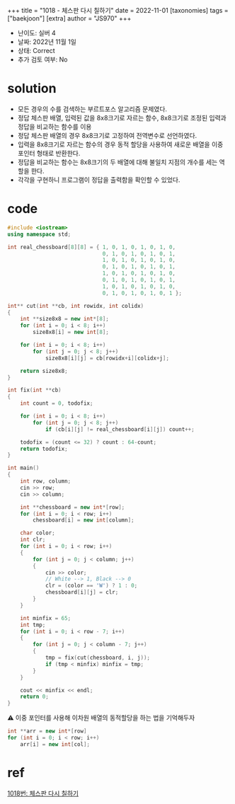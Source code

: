 +++
title = "1018 - 체스판 다시 칠하기"
date = 2022-11-01
[taxonomies]
tags = ["baekjoon"]
[extra]
author = "JS970"
+++

- 난이도: 실버 4
- 날짜: 2022년 11월 1일
- 상태: Correct
- 추가 검토 여부: No

# solution

- 모든 경우의 수를 검색하는 부르트포스 알고리즘 문제였다.
- 정답 체스판 배열, 입력된 값을 8x8크기로 자르는 함수, 8x8크기로 조정된 입력과 정답을 비교하는 함수를 이용
- 정답 체스판 배열의 경우 8x8크기로 고정하여 전역변수로 선언하였다.
- 입력을 8x8크기로 자르는 함수의 경우 동적 할당을 사용하여 새로운 배열을 이중 포인터 형태로 반환한다.
- 정답을 비교하는 함수는 8x8크기의 두 배열에 대해 불일치 지점의 개수를 세는 역할을 한다.
- 각각을 구현하니 프로그램이 정답을 출력함을 확인할 수 있었다.

# code

```cpp
#include <iostream>
using namespace std;

int real_chessboard[8][8] = { 1, 0, 1, 0, 1, 0, 1, 0,
                              0, 1, 0, 1, 0, 1, 0, 1,
                              1, 0, 1, 0, 1, 0, 1, 0,
                              0, 1, 0, 1, 0, 1, 0, 1,
                              1, 0, 1, 0, 1, 0, 1, 0,
                              0, 1, 0, 1, 0, 1, 0, 1,
                              1, 0, 1, 0, 1, 0, 1, 0,
                              0, 1, 0, 1, 0, 1, 0, 1 };

int** cut(int **cb, int rowidx, int colidx)
{
    int **size8x8 = new int*[8];
    for (int i = 0; i < 8; i++)
        size8x8[i] = new int[8];

    for (int i = 0; i < 8; i++)
        for (int j = 0; j < 8; j++)
            size8x8[i][j] = cb[rowidx+i][colidx+j];

    return size8x8;
}

int fix(int **cb)
{
    int count = 0, todofix;

    for (int i = 0; i < 8; i++)
        for (int j = 0; j < 8; j++)
            if (cb[i][j] != real_chessboard[i][j]) count++;

    todofix = (count <= 32) ? count : 64-count;
    return todofix;
}

int main()
{
    int row, column;
    cin >> row;
    cin >> column;

    int **chessboard = new int*[row];
    for (int i = 0; i < row; i++)
        chessboard[i] = new int[column];

    char color;
    int clr;
    for (int i = 0; i < row; i++)
    {
        for (int j = 0; j < column; j++)
        {
            cin >> color;
            // White --> 1, Black --> 0
            clr = (color == 'W') ? 1 : 0;
            chessboard[i][j] = clr;
        }
    }

    int minfix = 65;
    int tmp;
    for (int i = 0; i < row - 7; i++)
    {
        for (int j = 0; j < column - 7; j++)
        {
            tmp = fix(cut(chessboard, i, j));
            if (tmp < minfix) minfix = tmp;
        }
    }

    cout << minfix << endl;
    return 0;
}
```

<aside>
⚠️ 이중 포인터를 사용해 이차원 배열의 동적할당을 하는 법을 기억해두자

</aside>

```cpp
int **arr = new int*[row]
for (int i = 0; i < row; i++)
	arr[i] = new int[col];
```

# ref
[1018번: 체스판 다시 칠하기](https://www.acmicpc.net/problem/1018)
